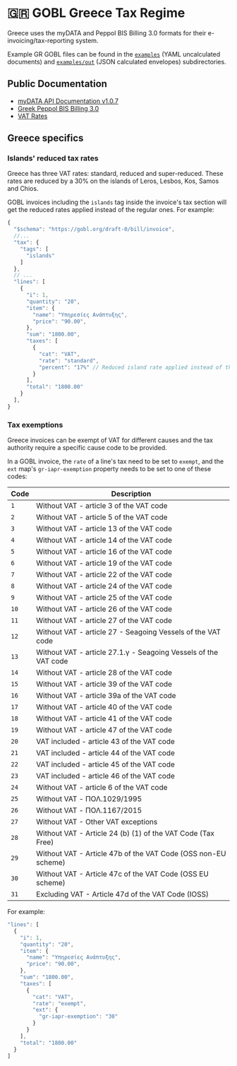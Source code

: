 # 🇬🇷 GOBL Greece Tax Regime

Greece uses the myDATA and Peppol BIS Billing 3.0 formats for their e-invoicing/tax-reporting system.

Example GR GOBL files can be found in the [`examples`](./examples) (YAML uncalculated documents) and [`examples/out`](./examples/out) (JSON calculated envelopes) subdirectories.

## Public Documentation

* [myDATA API Documentation v1.0.7](https://www.aade.gr/sites/default/files/2023-10/myDATA%20API%20Documentation_v1.0.7_eng.pdf)
* [Greek Peppol BIS Billing 3.0](https://www.gsis.gr/sites/default/files/eInvoice/Instructions%20to%20B2G%20Suppliers%20and%20certified%20PEPPOL%20Providers%20for%20the%20Greek%20PEPPOL%20BIS-EN-%20v1.0.pdf)
* [VAT Rates](https://www.gov.gr/en/sdg/taxes/vat/general/basic-vat-rates)

## Greece specifics

### Islands' reduced tax rates

Greece has three VAT rates: standard, reduced and super-reduced. These rates are reduced by a 30% on the islands of Leros, Lesbos, Kos, Samos and Chios.

GOBL invoices including the `islands` tag inside the invoice's tax section will get the reduced rates applied instead of the regular ones. For example:

```js
{
  "$schema": "https://gobl.org/draft-0/bill/invoice",
  //...
  "tax": {
    "tags": [
      "islands"
    ]
  },
  // ...
  "lines": [
    {
      "i": 1,
      "quantity": "20",
      "item": {
        "name": "Υπηρεσίες Ανάπτυξης",
        "price": "90.00",
      },
      "sum": "1800.00",
      "taxes": [
        {
          "cat": "VAT",
          "rate": "standard",
          "percent": "17%" // Reduced island rate applied instead of the regular 24%
        }
      ],
      "total": "1800.00"
    }
  ],
}
```

### Tax exemptions

Greece invoices can be exempt of VAT for different causes and the tax authority require a specific cause code to be provided.

In a GOBL invoice, the `rate` of a line's tax need to be set to `exempt`, and the `ext` map's `gr-iapr-exemption` property needs to be set to one of these codes:

| Code | Description                                             |
| ---- | ------------------------------------------------------- |
| `1`  | Without VAT - article 3 of the VAT code                 |
| `2`  | Without VAT - article 5 of the VAT code                 |
| `3`  | Without VAT - article 13 of the VAT code                |
| `4`  | Without VAT - article 14 of the VAT code                |
| `5`  | Without VAT - article 16 of the VAT code                |
| `6`  | Without VAT - article 19 of the VAT code                |
| `7`  | Without VAT - article 22 of the VAT code                |
| `8`  | Without VAT - article 24 of the VAT code                |
| `9`  | Without VAT - article 25 of the VAT code                |
| `10` | Without VAT - article 26 of the VAT code                |
| `11` | Without VAT - article 27 of the VAT code                |
| `12` | Without VAT - article 27 - Seagoing Vessels of the VAT code |
| `13` | Without VAT - article 27.1.γ - Seagoing Vessels of the VAT code |
| `14` | Without VAT - article 28 of the VAT code                |
| `15` | Without VAT - article 39 of the VAT code                |
| `16` | Without VAT - article 39a of the VAT code               |
| `17` | Without VAT - article 40 of the VAT code                |
| `18` | Without VAT - article 41 of the VAT code                |
| `19` | Without VAT - article 47 of the VAT code                |
| `20` | VAT included - article 43 of the VAT code               |
| `21` | VAT included - article 44 of the VAT code               |
| `22` | VAT included - article 45 of the VAT code               |
| `23` | VAT included - article 46 of the VAT code               |
| `24` | Without VAT - article 6 of the VAT code                 |
| `25` | Without VAT - ΠΟΛ.1029/1995                             |
| `26` | Without VAT - ΠΟΛ.1167/2015                             |
| `27` | Without VAT - Other VAT exceptions                      |
| `28` | Without VAT - Article 24 (b) (1) of the VAT Code (Tax Free) |
| `29` | Without VAT - Article 47b of the VAT Code (OSS non-EU scheme) |
| `30` | Without VAT - Article 47c of the VAT Code (OSS EU scheme) |
| `31` | Excluding VAT - Article 47d of the VAT Code (IOSS)      |

For example:

```js
"lines": [
  {
    "i": 1,
    "quantity": "20",
    "item": {
      "name": "Υπηρεσίες Ανάπτυξης",
      "price": "90.00",
    },
    "sum": "1800.00",
    "taxes": [
      {
        "cat": "VAT",
        "rate": "exempt",
        "ext": {
          "gr-iapr-exemption": "30"
        }
      }
    ],
    "total": "1800.00"
  }
]
```
